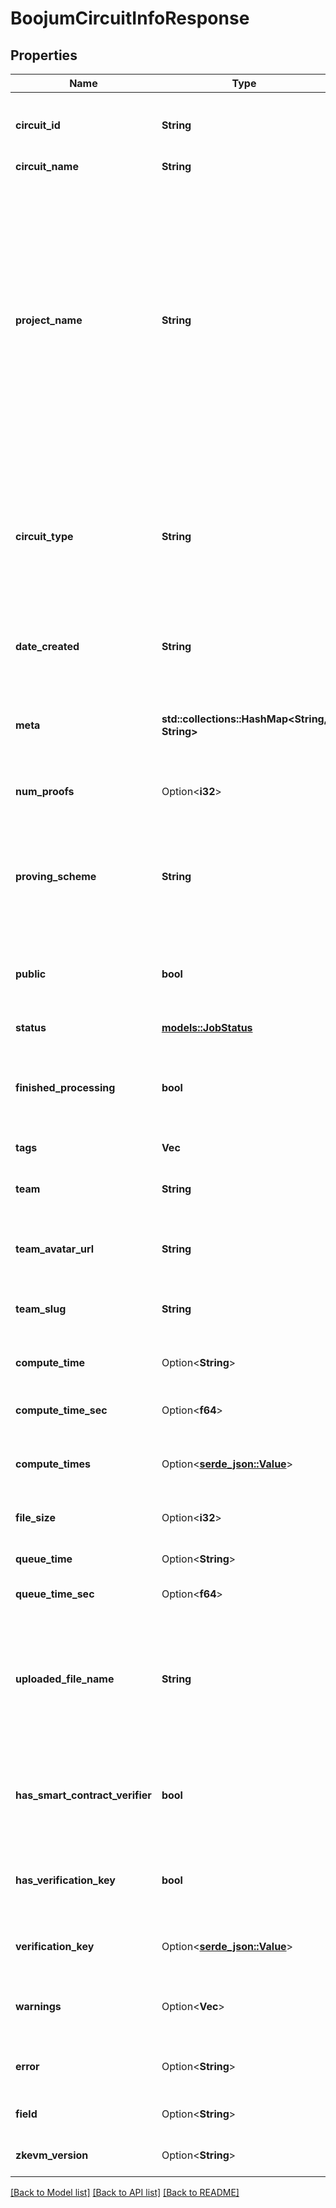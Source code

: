 # BoojumCircuitInfoResponse

## Properties

Name | Type | Description | Notes
------------ | ------------- | ------------- | -------------
**circuit_id** | **String** | A unique identifier generated for the circuit. UUID4 format. | 
**circuit_name** | **String** |  | 
**project_name** | **String** | The name of the project. This can be used in place of circuit_id for proving. This is specified during creation in the included sindri.json file. If the project is renamed, this will be the new name of the project, not the original name that was included in the sindri.json file. | 
**circuit_type** | **String** | The development framework used to write the circuit. This is specified during creation in the included sindri.json file. | 
**date_created** | **String** | The UTC datetime the circuit was uploaded in ISO8601 format. | 
**meta** | **std::collections::HashMap<String, String>** | Metadata keys and values for the circuit that were specified at creation time. | 
**num_proofs** | Option<**i32**> | The number of proofs submitted for this circuit. | 
**proving_scheme** | **String** | The proving scheme for this circuit. This is specified during creation in the included sindri.json file. | 
**public** | **bool** | Whether the circuit is public. Public circuits can be used by any user. | 
**status** | [**models::JobStatus**](JobStatus.md) | The status of the circuit job. | 
**finished_processing** | **bool** | The job is finished processing and waiting/polling can be terminated. | 
**tags** | **Vec<String>** | Tags for the circuit. | 
**team** | **String** | The name of the team that owns this circuit. | 
**team_avatar_url** | **String** | URL for the avatar image of the team that owns this circuit. | 
**team_slug** | **String** | The slug of the team that owns this circuit. | 
**compute_time** | Option<**String**> | Total compute time in ISO8601 format. | 
**compute_time_sec** | Option<**f64**> | Total compute time in seconds. | 
**compute_times** | Option<[**serde_json::Value**](.md)> | Detailed compute times for the circuit compilation. | 
**file_size** | Option<**i32**> | Total size of stored file(s) in bytes. | 
**queue_time** | Option<**String**> | Queue time in ISO8601 format. | 
**queue_time_sec** | Option<**f64**> | Queue time in seconds. | 
**uploaded_file_name** | **String** | The name of the uploaded circuit file. Note: the CLI and SDKs create a generic name when a directory is specified for upload. | 
**has_smart_contract_verifier** | **bool** | Boolean indicating whether this circuit has a smart contract verifier available. | 
**has_verification_key** | **bool** | Boolean indicating whether this circuit has a verification key available. | 
**verification_key** | Option<[**serde_json::Value**](.md)> | The verification key of this circuit. | 
**warnings** | Option<**Vec<String>**> | A list of runtime warnings with UTC timestamps. | 
**error** | Option<**String**> | The error message for a failed circuit upload. | 
**field** | Option<**String**> | The field over which proofs take place. | 
**zkevm_version** | Option<**String**> | The zkSync Era zkEVM version tag. | 

[[Back to Model list]](../README.md#documentation-for-models) [[Back to API list]](../README.md#documentation-for-api-endpoints) [[Back to README]](../README.md)


